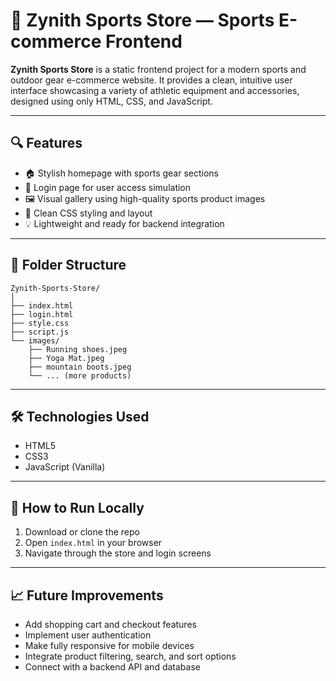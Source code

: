 
# 🏪 Zynith Sports Store — Sports E-commerce Frontend

**Zynith Sports Store** is a static frontend project for a modern sports and outdoor gear e-commerce website. It provides a clean, intuitive user interface showcasing a variety of athletic equipment and accessories, designed using only HTML, CSS, and JavaScript.

---

## 🔍 Features

- 🏠 Stylish homepage with sports gear sections  
- 🔐 Login page for user access simulation  
- 🖼️ Visual gallery using high-quality sports product images  
- 🎨 Clean CSS styling and layout  
- 💡 Lightweight and ready for backend integration

---

## 📁 Folder Structure

```
Zynith-Sports-Store/
│
├── index.html
├── login.html
├── style.css
├── script.js
└── images/
    ├── Running shoes.jpeg
    ├── Yoga Mat.jpeg
    ├── mountain boots.jpeg
    └── ... (more products)
```

---

## 🛠️ Technologies Used

- HTML5  
- CSS3  
- JavaScript (Vanilla)

---

## 🚀 How to Run Locally

1. Download or clone the repo  
2. Open `index.html` in your browser  
3. Navigate through the store and login screens

---

## 📈 Future Improvements

- Add shopping cart and checkout features  
- Implement user authentication  
- Make fully responsive for mobile devices  
- Integrate product filtering, search, and sort options  
- Connect with a backend API and database
